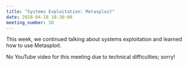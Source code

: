 ```yaml
---
title: "Systems Exploitation: Metasploit"
date: 2018-04-18 18:30:00
meeting_number: 50
---
```

This week, we continued talking about systems exploitation and learned how to use Metasploit.

No YouTube video for this meeting due to technical difficulties; sorry!
